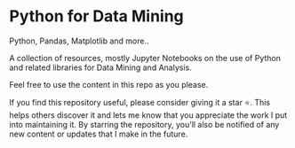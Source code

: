 # Python for Data Mining
Python, Pandas, Matplotlib and more..

A collection of resources, mostly Jupyter Notebooks on the use of Python and related libraries for Data Mining and Analysis. 

Feel free to use the content in this repo as you please. 

If you find this repository useful, please consider giving it a star ⭐. This helps others discover it and lets me know that you appreciate the work I put into maintaining it. By starring the repository, you'll also be notified of any new content or updates that I make in the future.
